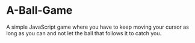 # A-Ball-Game
A simple JavaScript game where you have to keep moving your cursor as long as you can and not let the ball that follows it to catch you.
